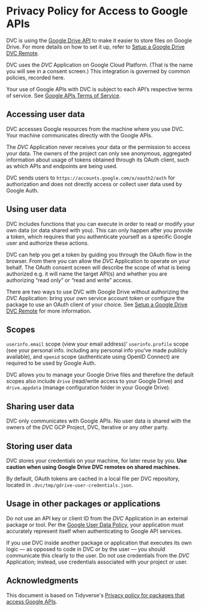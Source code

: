 # Privacy Policy for Access to Google APIs

DVC is using the [Google Drive API](https://developers.google.com/drive/) to
make it easier to store files on Google Drive. For more details on how to set it
up, refer to
[Setup a Google Drive DVC Remote](/doc/user-guide/setup-google-drive-remote).

DVC uses the _DVC_ Application on Google Cloud Platform. (That is the name you
will see in a consent screen.) This integration is governed by common policies,
recorded here.

Your use of Google APIs with DVC is subject to each API’s respective terms of
service. See
[Google APIs Terms of Service](https://developers.google.com/terms/).

## Accessing user data

DVC accesses Google resources from the machine where you use DVC. Your machine
communicates directly with the Google APIs.

The _DVC_ Application never receives your data or the permission to access your
data. The owners of the project can only see anonymous, aggregated information
about usage of tokens obtained through its OAuth client, such as which APIs and
endpoints are being used.

DVC sends users to `https://accounts.google.com/o/oauth2/auth` for authorization
and does not directly access or collect user data used by Google Auth.

## Using user data

DVC includes functions that you can execute in order to read or modify your own
data (or data shared with you). This can only happen after you provide a token,
which requires that you authenticate yourself as a specific Google user and
authorize these actions.

DVC can help you get a token by guiding you through the OAuth flow in the
browser. From there you can allow the _DVC_ Application to operate on your
behalf. The OAuth consent screen will describe the scope of what is being
authorized e.g. it will name the target API(s) and whether you are authorizing
“read only” or “read and write” access.

There are two ways to use DVC with Google Drive without authorizing the _DVC_
Application: bring your own service account token or configure the package to
use an OAuth client of your choice. See
[Setup a Google Drive DVC Remote](/doc/user-guide/setup-google-drive-remote) for
more information.

## Scopes

`userinfo.email` scope (view your email address)' `userinfo.profile` scope (see
your personal info. including any personal info you've made publicly available),
and `openid` scope (authenticate using OpenID Connect) are required to be used
by Google Auth.

DVC allows you to manage your Google Drive files and therefore the default
scopes also include `drive` (read/write access to your Google Drive) and
`drive.appdata` (manage configuration folder in your Google Drive).

## Sharing user data

DVC only communicates with Google APIs. No user data is shared with the owners
of the _DVC_ GCP Project, DVC, Iterative or any other party.

## Storing user data

DVC stores your credentials on your machine, for later reuse by you. **Use
caution when using Google Drive DVC remotes on shared machines.**

By default, OAuth tokens are cached in a local file per DVC repository, located
in `.dvc/tmp/gdrive-user-credentials.json`.

## Usage in other packages or applications

Do not use an API key or client ID from the _DVC_ Application in an external
package or tool. Per the
[Google User Data Policy](https://developers.google.com/terms/api-services-user-data-policy),
your application must accurately represent itself when authenticating to Google
API services.

If you use DVC inside another package or application that executes its own logic
— as opposed to code in DVC or by the user — you should communicate this clearly
to the user. Do not use credentials from the _DVC_ Application; instead, use
credentials associated with your project or user.

## Acknowledgments

This document is based on Tidyverse's
[Privacy policy for packages that access Google APIs](https://www.tidyverse.org/google_privacy_policy/).
